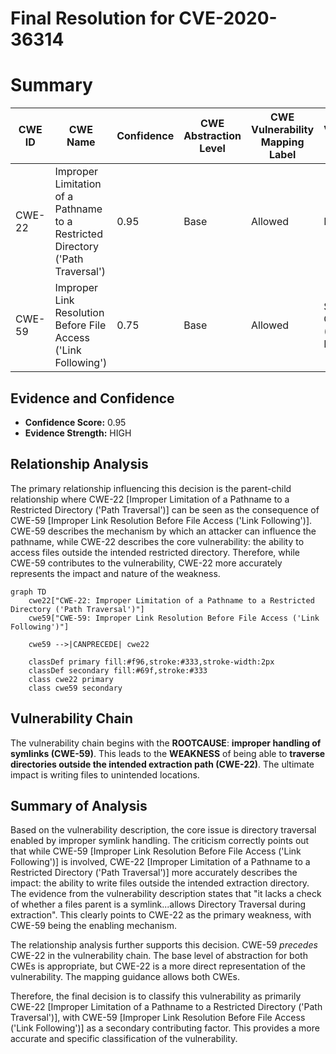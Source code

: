 # Final Resolution for CVE-2020-36314

# Summary
| CWE ID | CWE Name | Confidence | CWE Abstraction Level | CWE Vulnerability Mapping Label | CWE-Vulnerability Mapping Notes |
|---|---|---|---|---|---|
| CWE-22 | Improper Limitation of a Pathname to a Restricted Directory ('Path Traversal') | 0.95 | Base | Allowed | Primary CWE |
| CWE-59 | Improper Link Resolution Before File Access ('Link Following') | 0.75 | Base | Allowed | Secondary Candidate (Enabling Mechanism) |

## Evidence and Confidence

*   **Confidence Score:** 0.95
*   **Evidence Strength:** HIGH

## Relationship Analysis
The primary relationship influencing this decision is the parent-child relationship where CWE-22 [Improper Limitation of a Pathname to a Restricted Directory ('Path Traversal')] can be seen as the consequence of CWE-59 [Improper Link Resolution Before File Access ('Link Following')]. CWE-59 describes the mechanism by which an attacker can influence the pathname, while CWE-22 describes the core vulnerability: the ability to access files outside the intended restricted directory. Therefore, while CWE-59 contributes to the vulnerability, CWE-22 more accurately represents the impact and nature of the weakness.

```mermaid
graph TD
    cwe22["CWE-22: Improper Limitation of a Pathname to a Restricted Directory ('Path Traversal')"]
    cwe59["CWE-59: Improper Link Resolution Before File Access ('Link Following')"]
    
    cwe59 -->|CANPRECEDE| cwe22
    
    classDef primary fill:#f96,stroke:#333,stroke-width:2px
    classDef secondary fill:#69f,stroke:#333
    class cwe22 primary
    class cwe59 secondary
```

## Vulnerability Chain
The vulnerability chain begins with the **ROOTCAUSE**: **improper handling of symlinks (CWE-59)**. This leads to the **WEAKNESS** of being able to **traverse directories outside the intended extraction path (CWE-22)**. The ultimate impact is writing files to unintended locations.

## Summary of Analysis
Based on the vulnerability description, the core issue is directory traversal enabled by improper symlink handling. The criticism correctly points out that while CWE-59 [Improper Link Resolution Before File Access ('Link Following')] is involved, CWE-22 [Improper Limitation of a Pathname to a Restricted Directory ('Path Traversal')] more accurately describes the impact: the ability to write files outside the intended extraction directory. The evidence from the vulnerability description states that "it lacks a check of whether a files parent is a symlink...allows Directory Traversal during extraction". This clearly points to CWE-22 as the primary weakness, with CWE-59 being the enabling mechanism.

The relationship analysis further supports this decision. CWE-59 *precedes* CWE-22 in the vulnerability chain. The base level of abstraction for both CWEs is appropriate, but CWE-22 is a more direct representation of the vulnerability. The mapping guidance allows both CWEs.

Therefore, the final decision is to classify this vulnerability as primarily CWE-22 [Improper Limitation of a Pathname to a Restricted Directory ('Path Traversal')], with CWE-59 [Improper Link Resolution Before File Access ('Link Following')] as a secondary contributing factor. This provides a more accurate and specific classification of the vulnerability.